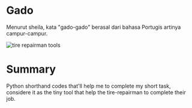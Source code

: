 # Gado
Menurut sheila, kata "gado-gado" berasal dari bahasa Portugis artinya campur-campur.

![tire repairman tools](https://i.ibb.co/mNRbnKQ/ezgif-com-crop.jpg)

# Summary
Python shorthand codes that'll help me to complete my short task, considere it as the tiny tool that help the tire-repairman to complete their job.
